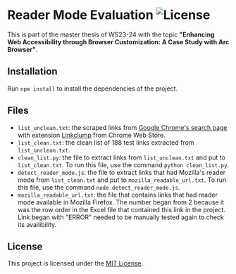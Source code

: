# Reader Mode Evaluation <img src="https://poser.pugx.org/laravel/framework/license.svg" alt="License">

This is part of the master thesis of WS23-24 with the topic **"Enhancing Web Accessibility through Browser Customization: A Case Study with Arc Browser"**.

## Installation

Run `npm install` to install the dependencies of the project.

## Files
* `list_unclean.txt`: the scraped links from [Google Chrome's search page](https://www.google.com/search?q=technology&num=100) with extension [Linkclump](https://chromewebstore.google.com/detail/linkclump/lfpjkncokllnfokkgpkobnkbkmelfefj) from Chrome Web Store.
* `list_clean.txt`: the clean list of 188 test links extracted from `list_unclean.txt`.
* `clean_list.py`: the file to extract links from `list_unclean.txt` and put to `list_clean.txt`. To run this file, use the command `python clean_list.py`.
* `detect_reader_mode.js`: the file to extract links that had Mozilla's reader mode from `list_clean.txt` and put to `mozilla_readable_url.txt`. To run this file, use the command `node detect_reader_mode.js`.
* `mozilla_readable_url.txt`: the file that contains links that had reader mode available in Mozilla Firefox. The number began from 2 because it was the row order in the Excel file that contained this link in the project. Link began with "ERROR" needed to be manually tested again to check its availibility.

## License

This project is licensed under the [MIT License](https://opensource.org/licenses/MIT).


